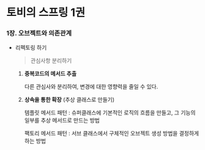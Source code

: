 # 토비의 스프링 1권

### 1장. 오브젝트와 의존관계

* 리펙토링 하기

	> 관심사항 분리하기
	
    1. **중복코드의 메서드 추출**
            
        다른 관심사와 분리하여, 변경에 대한 영향력을 줄일 수 있다.
            
    2. **상속을 통한 확장** (추상 클래스로 만들기)
            
        템플릿 메서드 패턴 : 슈퍼클래스에 기본적인 로직의 흐름을 만들고, 그 기능의 일부를 추상 메서드로 만드는 방법
            
        팩토리 메서드 패턴 : 서브 클래스에서 구체적인 오브젝트 생성 방법을 결정하게 하는 방법